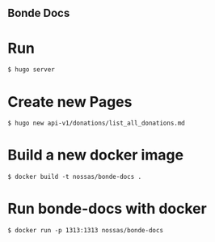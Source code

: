 ## Bonde Docs

# Run
```
$ hugo server
```

# Create new Pages
```
$ hugo new api-v1/donations/list_all_donations.md
```

# Build a new docker image
```
$ docker build -t nossas/bonde-docs .
```

# Run bonde-docs with docker
```
$ docker run -p 1313:1313 nossas/bonde-docs
```

